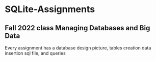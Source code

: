 # SQLite-Assignments
 
## Fall 2022 class Managing Databases and Big Data

Every assignment has a database design picture, tables creation data insertion sql file, and queries 